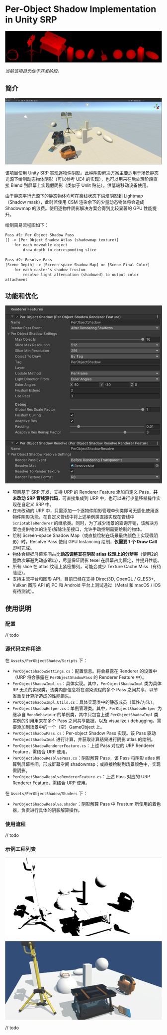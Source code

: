 # Per-Object Shadow Implementation in Unity SRP

![PerObjectShadowPass](README.md.assets/PerObjectShadowPass.png)

*当前该项目仍处于开发阶段。*



## 简介

![Scene](README.md.assets/Scene.png)

该项目使用 Unity SRP 实现逐物件阴影。此种阴影解决方案主要适用于场景静态光源下绘制动态物体阴影（可以参考 UE4 的实现），也可以用来在后处理阶段直接 Blend 到屏幕上实现假阴影（类似于 Unlit 贴花），供低端移动设备使用。

由于静态平行光源下的静态物体均可在离线状态下烘焙阴影到 Lightmap（Shadow mask），此时若使用 CSM 渲染余下的少量动态物体将会造成 Shadowmap 的浪费。使用逐物件阴影解决方案会得到比较显著的 GPU 性能提升。

绘制简易流程图如下：

```
Pass #1: Per Object Shadow Pass
[] -> [Per Object Shadow Atlas (shadowmap texture)]
	for each moveable object 
		draw depth to corresponding slice
		
Pass #2: Resolve Pass
[Scene Depth] -> [Screen-space Shadow Map] or [Scene Final Color]
	for each caster's shadow frustum
		resolve light attenuation (shadowed) to output color attachment
```



## 功能和优化

![settings](README.md.assets/settings.png)

* 项目基于 SRP 开发，支持 URP 的 Renderer Feature 添加自定义 Pass，**并未改动 SRP 管线源代码**，可直接集成到 URP 中，也可以进行少量移植操作实现在自定义 SRP 中。
* 在未改动的 URP 中，只需添加一个逐物件阴影管理单例类即可无感化使用逐物件阴影功能，在自定义管线中将上述单例类直接实现在管线中 `ScriptableRenderer` 的继承类。同时，为了减少场景的查询开销，该解决方案也提供物体的注册/解除注册接口，允许手动控制需要绘制的物体。
* 绘制 Screen-space Shadow Map（或直接绘制在场景最终颜色上实现假阴影）时，Resolve Pass 使用 GPU Instancing 绘制，**仅需要 1 个 Draw Call** 即可完成。
* 物体会根据屏幕空间占比**动态调整其在阴影 atlas 纹理上的分辨率**（使用2的整数次幂避免动态锯齿），尽量保证阴影 texel 在屏幕占比恒定，并提升性能。
* 所有 slice 在 atlas 纹理上紧密排列，可能会减少 Texture Cache Miss（有待验证）。
* 支持主流平台和图形 API，目前已经在支持 Direct3D, OpenGL / GLES3+, Vulkan 图形 API 的 PC 和 Android 平台上测试通过（Metal 和 macOS / iOS 有待测试）。



## 使用说明

### 配置

// todo

### 源代码文件用途

在 `Assets/PerObjectShadow/Scripts` 下：

* `PerObjectShadowSettings.cs`：配置信息。将会暴露在 Renderer 的设置中（URP 将会暴露在 `PerObjectShadowPass` 的 Renderer Feature 中）。
* `PerObjectShadowImpl.cs`：具体实现。其中，`PerObjectShadowImpl` 类为具体 RP 无关的实现类，该类内部信息将在渲染流程的多个 Pass 之间共享，以节省重复计算所造成的性能损失。
* `PerObjectShadowImpl.Utils.cs`：具体实现类中的静态成员（属性/方法）。
* `PerObjectShadowHelper.cs`：单例管理类。其中，`PerObjectShadowHelper` 为继承自 `MonoBehaviour` 的单例类，其中只包含上述 `PerObjectShadowImpl` 类实例的引用用来在多个 Pass 之间共享数据，以及 visualize / debugging。需要添加到场景中的一个（空）GameObject 上。
* `PerObjectShadowPass.cs`：Per-object Shadow Pass 实现。该 Pass 驱动 `PerObjectShadowImpl` 进行计算，并获取计算结果进行阴影 atlas 的绘制。
* `PerObjectShadowRendererFeature.cs`：上述 Pass 对应的 URP Renderer Feature，需结合 URP 使用。
* `PerObjectShadowResolvePass.cs`：阴影解算 Pass，该 Pass 将阴影 atlas 解算到屏幕空间，形成屏幕空间 shadowmap；或直接绘制到场景颜色中，实现假阴影。
* `PerObjectShadowResolveRendererFeature.cs`：上述 Pass 对应的 URP Renderer Feature，需结合 URP 使用。

在 `Assets/PerObjectShadow/Shaders` 下：

* `PerObjectShadowResolve.shader`：阴影解算 Pass 中 Frustum 所使用的着色器，负责进行具体的阴影解算操作。

### 使用流程

// todo

### 示例工程列表

![PerObjectShadowResolvePass](README.md.assets/PerObjectShadowResolvePass.png)

![FinalImage](README.md.assets/FinalImage.png)

// todo